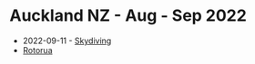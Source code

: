 # Auckland NZ - Aug - Sep 2022

* 2022-09-11 - [Skydiving](2022-09-11-Skydiving.md)
* [Rotorua](2022-09-03-Rotorua.md)

